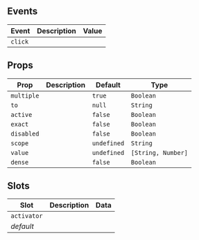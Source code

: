 ## Events

| Event   | Description | Value |
| ------- | ----------- | ----- |
| `click` |             |       |

## Props

| Prop       | Description | Default     | Type               |
| ---------- | ----------- | ----------- | ------------------ |
| `multiple` |             | `true`      | `Boolean`          |
| `to`       |             | `null`      | `String`           |
| `active`   |             | `false`     | `Boolean`          |
| `exact`    |             | `false`     | `Boolean`          |
| `disabled` |             | `false`     | `Boolean`          |
| `scope`    |             | `undefined` | `String`           |
| `value`    |             | `undefined` | `[String, Number]` |
| `dense`    |             | `false`     | `Boolean`          |

## Slots

| Slot        | Description | Data |
| ----------- | ----------- | ---- |
| `activator` |             |      |
| _default_   |             |      |
